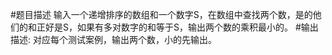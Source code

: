 #题目描述
输入一个递增排序的数组和一个数字S，在数组中查找两个数，是的他们的和正好是S，如果有多对数字的和等于S，输出两个数的乘积最小的。 
#输出描述:
对应每个测试案例，输出两个数，小的先输出。